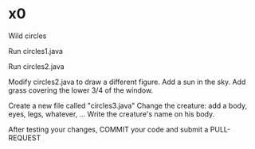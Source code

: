 # x0
Wild circles

Run circles1.java 

Run circles2.java

Modify circles2.java to draw a different figure.
    Add a sun in the sky.
    Add grass covering the lower 3/4 of the window.
    
Create a new file called "circles3.java"
    Change the creature:  add a body, eyes, legs, whatever, ...
    Write the creature's name on his body.

After testing your changes, COMMIT your code
  and submit a PULL-REQUEST
